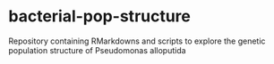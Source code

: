 # bacterial-pop-structure
Repository containing RMarkdowns and scripts to explore the genetic population structure of Pseudomonas alloputida

